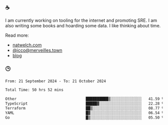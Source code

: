 ### ☕

I am currently working on tooling for the internet and promoting SRE. I am also writing some books and hoarding some data. I like thinking about time. 

Read more:

 - [natwelch.com](https://natwelch.com)
 - [@icco@merveilles.town](https://merveilles.town/@icco)
 - [blog](https://writing.natwelch.com)

### 🕒

<!--START_SECTION:waka-->

```txt
From: 21 September 2024 - To: 21 October 2024

Total Time: 50 hrs 52 mins

Other                               ██████████▒░░░░░░░░░░░░░░   41.59 %
TypeScript                          █████▓░░░░░░░░░░░░░░░░░░░   22.28 %
Terraform                           ██▒░░░░░░░░░░░░░░░░░░░░░░   08.77 %
YAML                                █▓░░░░░░░░░░░░░░░░░░░░░░░   06.54 %
Go                                  █▒░░░░░░░░░░░░░░░░░░░░░░░   05.50 %
```

<!--END_SECTION:waka-->
